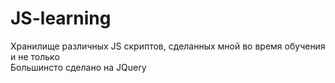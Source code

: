 # JS-learning
Хранилище различных JS скриптов, сделанных мной во время обучения и не только <br>
Большинсто сделано на JQuery
